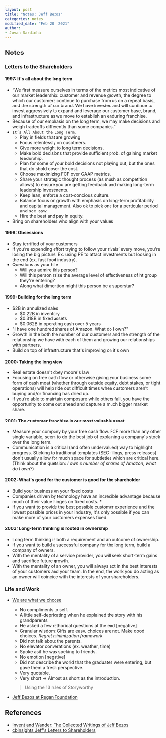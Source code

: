 ```yaml
---
layout: post
title: "Notes: Jeff Bezos"
categories: notes
modified_date: "Feb 20, 2021"
author:
- Jovan Sardinha
---
```


## Notes

### Letters to the Shareholders

#### 1997: It's all about the long term

* “We first measure ourselves in terms of the metrics most indicative of our market leadership: customer and revenue growth, the degree to which our customers continue to purchase from us on a repeat basis, and the strength of our brand. We have invested and will continue to invest aggressively to expand and leverage our customer base, brand, and infrastructure as we move to establish an enduring franchise.
* Because of our emphasis on the long term, we may make decisions and weigh tradeoffs differently than some companies.”
* `It’s All About the Long Term`.
    * Play in fields that are growing
    * Focus relentessly on cusotmers.
    * Give more weight to long term decisions.
    * Make bold decisions that provide sufficient prob. of gaining market leadership.
    * Plan for some of your bold decisions not playing out, but the ones that do shold cover the cost.
    * Choose maximizing FCF over GAAP metrics.
    * Share your strategic thought process (as mush as competition allows) to ensure you are getting feedback and making long-term leadership investments.
    * Keep lean, enforce a cost-concious culture.
    * Balance focus on growth with emphasis on long-term profitability and capital management. Also ok to pick one for a perticular period and see-saw.
    * Hire the best and pay in equity.
* Bring on shareholders who align with your values

#### 1998: Obsessions

* Stay terrified of your customers
* If you’re expending effort trying to follow your rivals’ every move, you’re losing the big picture. Ex. using PE to attact investments but loosing in the end (ex. fast food industry).
* Questions as your hire
    * Will you admire this person?
    * Will this person raise the average level of effectiveness of ht group they're entering?
    * Along what dimention might this person be a superstar?

#### 1999: Building for the long term

* $2B in annulized sales
    * $0.22B in inventory
    * $0.318B in fixed assets
    * $0.062B in operating cash over 5 years
* "I have one hundred shares of Amazon. What do I own?"
* Growth in the both the number of our customers and the strength of the relationship we have with each of them and growing our relationships with partners.
* Build on top of infrastructure that's improving on it's own

#### 2000: Taking the long view

* Real estate doesn't obey moore's law
* Focusing on free cash flow or otherwise giving your business some form of cash moat (whether through outside equity, debt stakes, or tight operations) will help ride out difficult times when customers aren’t buying and/or financing has dried up.
* If you’re able to maintain composure while others fall, you have the opportunity to come out ahead and capture a much bigger market share.

#### 2001: The customer franchise is our most valuable asset

* Measure your company by your free cash flow. FCF more than any other single variable, seem to do the best job of explaining a company's stock over the long term.
* Communication is a critical (and often undervalued) way to highlight progress. Sticking to traditional templates (SEC filings, press releases) don't usually allow for much space for subtleties which are critical here. (Think about the quetsion: *I own x number of shares of Amazon, what do I own?*)

#### 2002: What's good for the customer is good for the shareholder
* Build your business on your fixed costs
* Companies driven by technology have an incredible advantage because much of their value hinges on fixed costs.
    *
* If you want to provide the best possible customer experience and the lowest possible prices in your industry, it's only possible if you can make more of your customers expenses fixed.

#### 2003: Long-term thinking is rooted in ownership

* Long term thinking is both a requirement and an outcome of ownership.
* If you want to build a successful company for the long term, build a company of owners.
* With the mentality of a service provider, you will seek short-term gains and sacrifice future growth.
* With the mentality of an owner, you will always act in the best interests of your customers and your team. In the end, the work you do acting as an owner will coincide with the interests of your shareholders.



### Life and Work

* [We are what we choose](https://www.youtube.com/watch?v=vBmavNoChZc)
    * No compliments to self.
    * A little self-depricating when he explained the story with his grandparents
    * He asked a few rethorical questions at the end [negative]
    * Granular wisdom: Gifts are easy, choices are not. Make good choices. *Regret minimization framework*
    * Did not talk about the parents.
    * No elevator converations (ex. weather, time).
    * Spoke asif he was speking to friends.
    * No emotion [negative]
    * Did not describe the world that the graduates were entering, but gave them a fresh perspective.
    * Very quotable.
    * Very short -> Almost as short as the introduction.
    > Using the 13 rules of Storyworthy

* [Jeff Bezos at Regan Foundation](https://www.youtube.com/watch?v=u2LusJWZ6c4)



## References

* [Invent and Wander: The Collected Writings of Jeff Bezos](https://www.amazon.com/Invent-Wander-Collected-Writings-Introduction-ebook/dp/B08BCCT6MW)
* [cbinsights Jeff's Letters to Shareholders](https://www.cbinsights.com/research/bezos-amazon-shareholder-letters/)